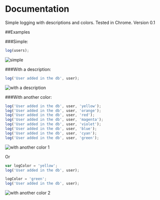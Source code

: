 Documentation
=============

Simple logging with descriptions and colors. Tested in Chrome. Version 0.1

##Examples

###Simple:
```javascript
log(users);
```
![simple](https://raw.github.com/ggregoire/log.js/master/imgs/01.png)

###With a description:
```javascript
log('User added in the db', user);
```
![with a description](https://raw.github.com/ggregoire/log.js/master/imgs/02.png)

###With another color:

```javascript
log('User added in the db', user, 'yellow');
log('User added in the db', user, 'orange');
log('User added in the db', user, 'red');
log('User added in the db', user, 'magenta');
log('User added in the db', user, 'violet');
log('User added in the db', user, 'blue');
log('User added in the db', user, 'cyan');
log('User added in the db', user, 'green');
```
![with another color 1](https://raw.github.com/ggregoire/log.js/master/imgs/03.png)

Or

```javascript
var logColor = 'yellow';
log('User added in the db', user);

logColor = 'green';
log('User added in the db', user);
```
![with another color 2](https://raw.github.com/ggregoire/log.js/master/imgs/04.png)
